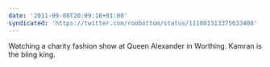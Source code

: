 ```yaml
---
date: '2011-09-08T20:09:18+01:00'
syndicated: 'https://twitter.com/roobottom/status/111881313375633408'
---
```

Watching a charity fashion show at Queen Alexander in Worthing. Kamran is the bling king.
